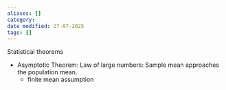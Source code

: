 ```yaml
---
aliases: []
category:
date modified: 27-07-2025
tags: []
---
```

Statistical theorems
- Asymptotic Theorem: Law of large numbers: Sample mean approaches the population mean.
	- finite mean assumption